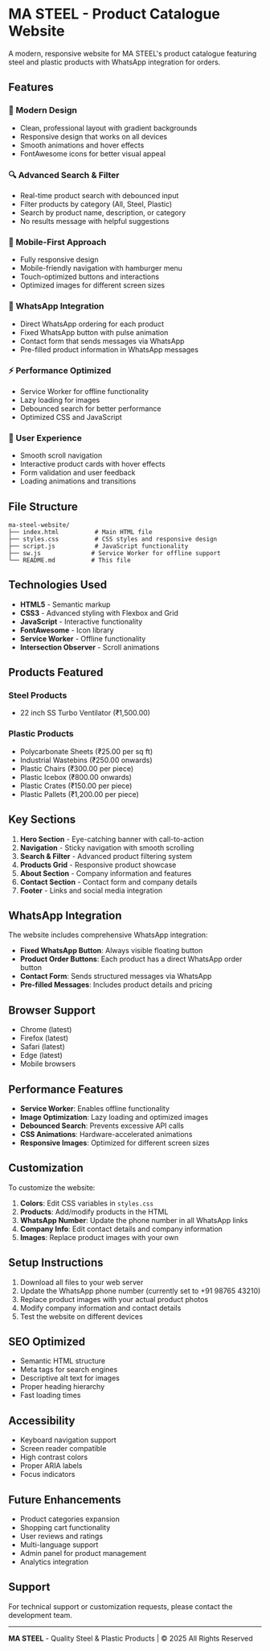 # MA STEEL - Product Catalogue Website

A modern, responsive website for MA STEEL's product catalogue featuring steel and plastic products with WhatsApp integration for orders.

## Features

### 🎨 Modern Design
- Clean, professional layout with gradient backgrounds
- Responsive design that works on all devices
- Smooth animations and hover effects
- FontAwesome icons for better visual appeal

### 🔍 Advanced Search & Filter
- Real-time product search with debounced input
- Filter products by category (All, Steel, Plastic)
- Search by product name, description, or category
- No results message with helpful suggestions

### 📱 Mobile-First Approach
- Fully responsive design
- Mobile-friendly navigation with hamburger menu
- Touch-optimized buttons and interactions
- Optimized images for different screen sizes

### 💬 WhatsApp Integration
- Direct WhatsApp ordering for each product
- Fixed WhatsApp button with pulse animation
- Contact form that sends messages via WhatsApp
- Pre-filled product information in WhatsApp messages

### ⚡ Performance Optimized
- Service Worker for offline functionality
- Lazy loading for images
- Debounced search for better performance
- Optimized CSS and JavaScript

### 🎯 User Experience
- Smooth scroll navigation
- Interactive product cards with hover effects
- Form validation and user feedback
- Loading animations and transitions

## File Structure

```
ma-steel-website/
├── index.html          # Main HTML file
├── styles.css          # CSS styles and responsive design
├── script.js           # JavaScript functionality
├── sw.js              # Service Worker for offline support
└── README.md          # This file
```

## Technologies Used

- **HTML5** - Semantic markup
- **CSS3** - Advanced styling with Flexbox and Grid
- **JavaScript** - Interactive functionality
- **FontAwesome** - Icon library
- **Service Worker** - Offline functionality
- **Intersection Observer** - Scroll animations

## Products Featured

### Steel Products
- 22 inch SS Turbo Ventilator (₹1,500.00)

### Plastic Products
- Polycarbonate Sheets (₹25.00 per sq ft)
- Industrial Wastebins (₹250.00 onwards)
- Plastic Chairs (₹300.00 per piece)
- Plastic Icebox (₹800.00 onwards)
- Plastic Crates (₹150.00 per piece)
- Plastic Pallets (₹1,200.00 per piece)

## Key Sections

1. **Hero Section** - Eye-catching banner with call-to-action
2. **Navigation** - Sticky navigation with smooth scrolling
3. **Search & Filter** - Advanced product filtering system
4. **Products Grid** - Responsive product showcase
5. **About Section** - Company information and features
6. **Contact Section** - Contact form and company details
7. **Footer** - Links and social media integration

## WhatsApp Integration

The website includes comprehensive WhatsApp integration:
- **Fixed WhatsApp Button**: Always visible floating button
- **Product Order Buttons**: Each product has a direct WhatsApp order button
- **Contact Form**: Sends structured messages via WhatsApp
- **Pre-filled Messages**: Includes product details and pricing

## Browser Support

- Chrome (latest)
- Firefox (latest)
- Safari (latest)
- Edge (latest)
- Mobile browsers

## Performance Features

- **Service Worker**: Enables offline functionality
- **Image Optimization**: Lazy loading and optimized images
- **Debounced Search**: Prevents excessive API calls
- **CSS Animations**: Hardware-accelerated animations
- **Responsive Images**: Optimized for different screen sizes

## Customization

To customize the website:

1. **Colors**: Edit CSS variables in `styles.css`
2. **Products**: Add/modify products in the HTML
3. **WhatsApp Number**: Update the phone number in all WhatsApp links
4. **Company Info**: Edit contact details and company information
5. **Images**: Replace product images with your own

## Setup Instructions

1. Download all files to your web server
2. Update the WhatsApp phone number (currently set to +91 98765 43210)
3. Replace product images with your actual product photos
4. Modify company information and contact details
5. Test the website on different devices

## SEO Optimized

- Semantic HTML structure
- Meta tags for search engines
- Descriptive alt text for images
- Proper heading hierarchy
- Fast loading times

## Accessibility

- Keyboard navigation support
- Screen reader compatible
- High contrast colors
- Proper ARIA labels
- Focus indicators

## Future Enhancements

- Product categories expansion
- Shopping cart functionality
- User reviews and ratings
- Multi-language support
- Admin panel for product management
- Analytics integration

## Support

For technical support or customization requests, please contact the development team.

---

**MA STEEL** - Quality Steel & Plastic Products | © 2025 All Rights Reserved